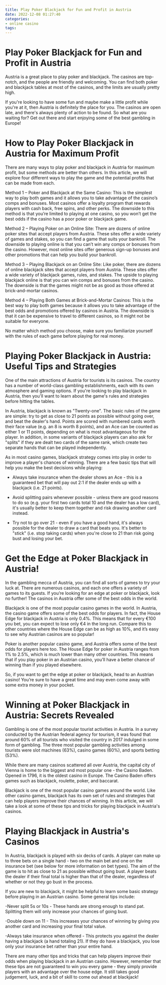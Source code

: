 ```yaml
---
title: Play Poker Blackjack for Fun and Profit in Austria 
date: 2022-12-08 01:27:40
categories:
- online casino
tags:
---
```



#  Play Poker Blackjack for Fun and Profit in Austria 

Austria is a great place to play poker and blackjack. The casinos are top-notch, and the people are friendly and welcoming. You can find both poker and blackjack tables at most of the casinos, and the limits are usually pretty high.

If you're looking to have some fun and maybe make a little profit while you're at it, then Austria is definitely the place for you. The casinos are open late, and there's always plenty of action to be found. So what are you waiting for? Get out there and start enjoying some of the best gambling in Europe!

#  How to Play Poker Blackjack in Austria for Maximum Profit 

There are many ways to play poker and blackjack in Austria for maximum profit, but some methods are better than others. In this article, we will explore four different ways to play the game and the potential profits that can be made from each. 

Method 1 – Poker and Blackjack at the Same Casino: This is the simplest way to play both games and it allows you to take advantage of the casino’s comps and bonuses. Most casinos offer a loyalty program that rewards players with cash back, free spins, and other perks. The downside to this method is that you’re limited to playing at one casino, so you won’t get the best odds if the casino has a poor poker or blackjack game. 

Method 2 – Playing Poker on an Online Site: There are dozens of online poker sites that accept players from Austria. These sites offer a wide variety of games and stakes, so you can find a game that suits your bankroll. The downside to playing online is that you can’t win any comps or bonuses from the casino. However, most online sites offer generous sign-up bonuses and other promotions that can help you build your bankroll. 

Method 3 – Playing Blackjack on an Online Site: Like poker, there are dozens of online blackjack sites that accept players from Austria. These sites offer a wide variety of blackjack games, rules, and stakes. The upside to playing blackjack online is that you can win comps and bonuses from the casino. The downside is that the games might not be as good as those offered at brick-and-mortar casinos. 

Method 4 – Playing Both Games at Brick-and-Mortar Casinos: This is the best way to play both games because it allows you to take advantage of the best odds and promotions offered by casinos in Austria. The downside is that it can be expensive to travel to different casinos, so it might not be suitable for everyone. 

No matter which method you choose, make sure you familiarize yourself with the rules of each game before playing for real money.

#  Playing Poker Blackjack in Austria: Useful Tips and Strategies 

One of the main attractions of Austria for tourists is its casinos. The country has a number of world-class gambling establishments, each with its own atmosphere and gaming options. If you're looking to play blackjack in Austria, then you'll want to learn about the game's rules and strategies before hitting the tables.

In Austria, blackjack is known as "Twenty-one". The basic rules of the game are simple: try to get as close to 21 points as possible without going over, and beat the dealer's hand. Points are scored with numbered cards worth their face value (e.g. an 8 is worth 8 points), and an Ace can be counted as either 1 or 11 points, depending on what is most advantageous for the player. In addition, in some variants of blackjack players can also ask for "splits" if they are dealt two cards of the same rank, which create two separate hands that can be played independently.

As in most casino games, blackjack strategy comes into play in order to improve a player's chances of winning. There are a few basic tips that will help you make the best decisions while playing:

- Always take insurance when the dealer shows an Ace - this is a guaranteed bet that will pay out 2:1 if the dealer ends up with a blackjack (i.e. 21 points).

- Avoid splitting pairs whenever possible - unless there are good reasons to do so (e.g. your first two cards total 10 and the dealer has a low card), it's usually better to keep them together and risk drawing another card instead.

- Try not to go over 21 - even if you have a good hand, it's always possible for the dealer to draw a card that beats you. It's better to "stick" (i.e. stop taking cards) when you're close to 21 than risk going bust and losing your bet.

#  Get the Edge at Poker Blackjack in Austria! 

In the gambling mecca of Austria, you can find all sorts of games to try your luck at. There are numerous casinos, and each one offers a variety of games to its guests. If you’re looking for an edge at poker or blackjack, look no further! The casinos in Austria offer some of the best odds in the world.

Blackjack is one of the most popular casino games in the world. In Austria, the casino game offers some of the best odds for players. In fact, the House Edge for blackjack in Austria is only 0.4%. This means that for every €100 you bet, you can expect to lose only €4 in the long run. Compare this to other countries where the House Edge can be as high as 10%, and it’s easy to see why Austrian casinos are so popular!

Poker is another popular casino game, and Austria offers some of the best odds for players here too. The House Edge for poker in Austria ranges from 1% to 2.5%, which is much lower than many other countries. This means that if you play poker in an Austrian casino, you’ll have a better chance of winning than if you played elsewhere.

So, if you want to get the edge at poker or blackjack, head to an Austrian casino! You’re sure to have a great time and may even come away with some extra money in your pocket.

#  Winning at Poker Blackjack in Austria: Secrets Revealed

Gambling is one of the most popular tourist activities in Austria. In a survey conducted by the Austrian federal agency for tourism, it was found that around 60% of all tourists who visited the country in 2017 indulged in some form of gambling. The three most popular gambling activities among tourists were slot machines (63%), casino games (60%), and sports betting (53%).

While there are many casinos scattered all over Austria, the capital city of Vienna is home to the biggest and most popular one - the Casino Baden. Opened in 1796, it is the oldest casino in Europe. The Casino Baden offers games such as blackjack, roulette, poker, and baccarat.

Blackjack is one of the most popular casino games around the world. Like other casino games, blackjack has its own set of rules and strategies that can help players improve their chances of winning. In this article, we will take a look at some of these tips and tricks for playing blackjack in Austria's casinos.

# Playing Blackjack in Austria's Casinos

In Austria, blackjack is played with six decks of cards. A player can make up to three bets on a single hand - two on the main bet and one on the insurance bet (see below for more information on bet types). The aim of the game is to hit as close to 21 as possible without going bust. A player beats the dealer if their final total is higher than that of the dealer, regardless of whether or not they go bust in the process.

If you are new to blackjack, it might be helpful to learn some basic strategy before playing in an Austrian casino. Some general tips include:

-Never split 5s or 10s - These hands are strong enough to stand pat. Splitting them will only increase your chances of going bust.

-Double down on 11 - This increases your chances of winning by giving you another card and increasing your final total value.

-Always take insurance when offered - This protects you against the dealer having a blackjack (a hand totaling 21). If they do have a blackjack, you lose only your insurance bet rather than your entire hand.

There are many other tips and tricks that can help players improve their odds when playing blackjack in an Austrian casino. However, remember that these tips are not guaranteed to win you every game - they simply provide players with an advantage over the house edge. It still takes good judgement, luck, and a bit of skill to come out ahead at blackjack!